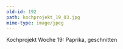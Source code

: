 ```yaml
---
old-id: 192
path: kochprojekt_19_03.jpg
mime-type: image/jpeg
---
```

Kochprojekt Woche 19:
Paprika, geschnitten
